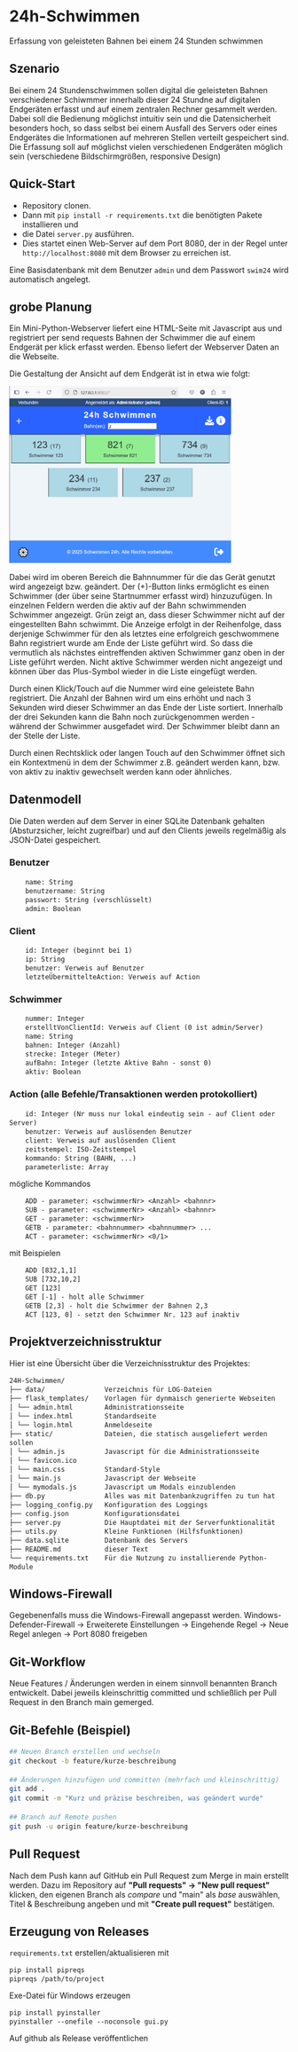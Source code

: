 # 24h-Schwimmen

Erfassung von geleisteten Bahnen bei einem 24 Stunden schwimmen

## Szenario

Bei einem 24 Stundenschwimmen sollen digital die geleisteten Bahnen verschiedener Schiwmmer innerhalb dieser 24 Stundne auf digitalen Endgeräten erfasst und auf einem zentralen Rechner gesammelt werden.
Dabei soll die Bedienung möglichst intuitiv sein und die Datensicherheit besonders hoch, so dass selbst bei einem Ausfall des Servers oder eines Endgerätes die Informationen auf mehreren Stellen verteilt gespeichert sind.
Die Erfassung soll auf möglichst vielen verschiedenen Endgeräten möglich sein (verschiedene Bildschirmgrößen, responsive Design)

## Quick-Start

* Repository clonen.
* Dann mit ``pip install -r requirements.txt`` die benötigten Pakete installieren und
* die Datei ``server.py`` ausführen.
* Dies startet einen Web-Server auf dem Port 8080, der in der Regel unter ``http://localhost:8080`` mit dem Browser zu erreichen ist.

Eine Basisdatenbank mit dem Benutzer ``admin`` und dem Passwort ``swim24`` wird automatisch angelegt.

## grobe Planung

Ein Mini-Python-Webserver liefert eine HTML-Seite mit Javascript aus und registriert per send requests Bahnen der Schwimmer die auf einem Endgerät per klick erfasst werden. Ebenso liefert der Webserver Daten an die Webseite.

Die Gestaltung der Ansicht auf dem Endgerät ist in etwa wie folgt:

<img alt="ScreenshotOberfläche" src="./images/ScreenshotOberfl.png" width="400px"></img>

Dabei wird im oberen Bereich die Bahnnummer für die das Gerät genutzt wird angezeigt bzw. geändert. Der (+)-Button links ermöglicht es einen Schwimmer (der über seine Startnummer erfasst wird) hinzuzufügen.
In einzelnen Feldern werden die aktiv auf der Bahn schwimmenden Schwimmer angezeigt. Grün zeigt an, dass dieser Schwimmer nicht auf der eingestellten Bahn schwimmt. Die Anzeige erfolgt in der Reihenfolge, dass derjenige Schwimmer für den als letztes eine erfolgreich geschwommene Bahn registriert wurde am Ende der Liste geführt wird. So dass die vermutlich als nächstes eintreffenden aktiven Schwimmer ganz oben in der Liste geführt werden.
Nicht aktive Schwimmer werden nicht angezeigt und können über das Plus-Symbol wieder in die Liste eingefügt werden.

Durch einen Klick/Touch auf die Nummer wird eine geleistete Bahn registriert. Die Anzahl der Bahnen wird um eins erhöht und nach 3 Sekunden wird dieser Schwimmer an das Ende der Liste sortiert.
Innerhalb der drei Sekunden kann die Bahn noch zurückgenommen werden - während der Schwimmer ausgefadet wird. Der Schwimmer bleibt dann an der Stelle der Liste.

Durch einen Rechtsklick oder langen Touch auf den Schwimmer öffnet sich ein Kontextmenü in dem der Schwimmer z.B. geändert werden kann, bzw. von aktiv zu inaktiv gewechselt werden kann oder ähnliches.

## Datenmodell

Die Daten werden auf dem Server in einer SQLite Datenbank gehalten (Absturzsicher, leicht zugreifbar) und auf den Clients jeweils regelmäßig als JSON-Datei gespeichert.

### Benutzer

```text
    name: String
    benutzername: String
    passwort: String (verschlüsselt)
    admin: Boolean
```

### Client

```text
    id: Integer (beginnt bei 1)
    ip: String
    benutzer: Verweis auf Benutzer
    letzteÜbermittelteAction: Verweis auf Action
```

### Schwimmer

```text
    nummer: Integer
    erstelltVonClientId: Verweis auf Client (0 ist admin/Server)
    name: String
    bahnen: Integer (Anzahl)
    strecke: Integer (Meter)
    aufBahn: Integer (letzte Aktive Bahn - sonst 0)
    aktiv: Boolean
```

### Action (alle Befehle/Transaktionen werden protokolliert)

```text
    id: Integer (Nr muss nur lokal eindeutig sein - auf Client oder Server)
    benutzer: Verweis auf auslösenden Benutzer
    client: Verweis auf auslösenden Client
    zeitstempel: ISO-Zeitstempel
    kommando: String (BAHN, ...)
    parameterliste: Array
```

mögliche Kommandos

```text
    ADD - parameter: <schwimmerNr> <Anzahl> <bahnnr>
    SUB - parameter: <schwimmerNr> <Anzahl> <bahnnr>
    GET - parameter: <schwimmerNr>
    GETB - parameter: <bahnnummer> <bahnnummer> ...
    ACT - parameter: <schwimmerNr> <0/1>
```

mit Beispielen

```text
    ADD [832,1,1]
    SUB [732,10,2]
    GET [123]
    GET [-1] - holt alle Schwimmer
    GETB [2,3] - holt die Schwimmer der Bahnen 2,3
    ACT [123, 0] - setzt den Schwimmer Nr. 123 auf inaktiv
```

## Projektverzeichnisstruktur

Hier ist eine Übersicht über die Verzeichnisstruktur des Projektes:

```text
24H-Schwimmen/ 
├── data/               Verzeichnis für LOG-Dateien
├── flask_templates/    Vorlagen für dynmaisch generierte Webseiten
│ └── admin.html        Administrationsseite
│ └── index.html        Standardseite
│ └── login.html        Anmeldeseite 
├── static/             Dateien, die statisch ausgeliefert werden sollen
│ └── admin.js          Javascript für die Administrationsseite 
│ └── favicon.ico        
│ └── main.css          Standard-Style
│ └── main.js           Javascript der Webseite
│ └── mymodals.js       Javascript um Modals einzublenden
├── db.py               Alles was mit Datenbankzugriffen zu tun hat
├── logging_config.py   Konfiguration des Loggings
├── config.json         Konfigurationsdatei
├── server.py           Die Hauptdatei mit der Serverfunktionalität
├── utils.py            Kleine Funktionen (Hilfsfunktionen)
├── data.sqlite         Datenbank des Servers
├── README.md           dieser Text
└── requirements.txt    Für die Nutzung zu installierende Python-Module
```

## Windows-Firewall

Gegebenenfalls muss die Windows-Firewall angepasst werden. Windows-Defender-Firewall -> Erweiterete Einstellungen -> Eingehende Regel -> Neue Regel anlegen -> Port 8080 freigeben

## Git-Workflow

Neue Features / Änderungen werden in einem sinnvoll benannten Branch entwickelt.
Dabei jeweils kleinschrittig committed und schließlich per Pull Request in den Branch main gemerged.

## Git-Befehle (Beispiel)

```bash
## Neuen Branch erstellen und wechseln
git checkout -b feature/kurze-beschreibung

## Änderungen hinzufügen und committen (mehrfach und kleinschrittig)
git add .
git commit -m "Kurz und präzise beschreiben, was geändert wurde"

## Branch auf Remote pushen
git push -u origin feature/kurze-beschreibung
```

## Pull Request

Nach dem Push kann auf GitHub ein Pull Request zum Merge in main erstellt werden.
Dazu im Repository auf **"Pull requests" → "New pull request"** klicken, den eigenen Branch als *compare* und "main" als *base* auswählen, Titel & Beschreibung angeben und mit **"Create pull request"** bestätigen.

## Erzeugung von Releases

``requirements.txt`` erstellen/aktualisieren mit

```
pip install pipreqs
pipreqs /path/to/project
```

Exe-Datei für Windows erzeugen

```
pip install pyinstaller
pyinstaller --onefile --noconsole gui.py
```

Auf github als Release veröffentlichen
